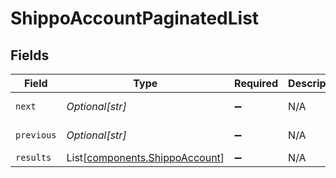 # ShippoAccountPaginatedList


## Fields

| Field                                                                      | Type                                                                       | Required                                                                   | Description                                                                | Example                                                                    |
| -------------------------------------------------------------------------- | -------------------------------------------------------------------------- | -------------------------------------------------------------------------- | -------------------------------------------------------------------------- | -------------------------------------------------------------------------- |
| `next`                                                                     | *Optional[str]*                                                            | :heavy_minus_sign:                                                         | N/A                                                                        | baseurl?page=3&results=10                                                  |
| `previous`                                                                 | *Optional[str]*                                                            | :heavy_minus_sign:                                                         | N/A                                                                        | baseurl?page=1&results=10                                                  |
| `results`                                                                  | List[[components.ShippoAccount](../../models/components/shippoaccount.md)] | :heavy_minus_sign:                                                         | N/A                                                                        |                                                                            |